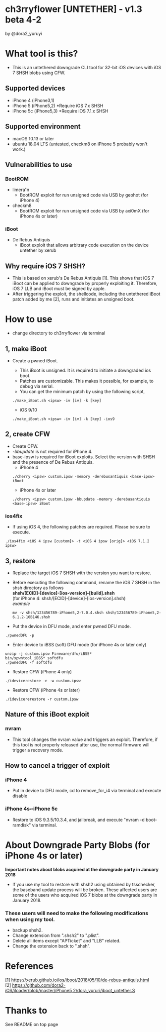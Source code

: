 # ch3rryflower [UNTETHER] - v1.3 beta 4-2  
by @dora2_yuruyi  

# What tool is this?
- This is an untethered downgrade CLI tool for 32-bit iOS devices with iOS 7 SHSH blobs using CFW.  

## Supported devices
- iPhone 4 (iPhone3,1)  
- iPhone 5 (iPhone5,2)  *Require iOS 7.x SHSH  
- iPhone 5c (iPhone5,3) *Require iOS 7.1.x SHSH  

## Supported environment
- macOS 10.13 or later  
- ubuntu 18.04 LTS (untested, checkm8 on iPhone 5 probably won't work.)  

## Vulnerabilities to use
### BootROM
- limera1n
    - BootROM exploit for run unsigned code via USB by geohot (for iPhone 4)  
- checkm8
    - BootROM exploit for run unsigned code via USB by axi0mX  (for iPhone 4s or later)  

### iBoot
- De Rebus Antiquis
    - iBoot exploit that allows arbitrary code execution on the device untether by xerub  

## Why require iOS 7 SHSH?
- This is based on xerub's De Rebus Antiquis [1]. This shows that iOS 7 iBoot can be applied to downgrade by properly exploiting it. Therefore, iOS 7 LLB and iBoot must be signed by apple.
- After triggering the exploit, the shellcode, including the untethered iBoot patch added by me [2], runs and initiates an unsigned boot.

# How to use
- change directory to ch3rryflower via terminal
## 1, make iBoot
- Create a pwned iBoot.
    - This iBoot is unsigned. It is required to initiate a downgraded ios boot.
    - Patches are customizable. This makes it possible, for example, to debug via serial.
    - You can get the minimum patch by using the following script,
    ```
    ./make_iBoot.sh <ipsw> -iv [iv] -k [key]
    ```
    
    - iOS 9/10
    ```
    ./make_iBoot.sh <ipsw> -iv [iv] -k [key] -ios9
    ```
    
## 2, create CFW
- Create CFW. 
- *-bbupdate* is not required for iPhone 4.
- base-ipsw is required for iBoot exploits. Select the version with SHSH and the presence of De Rebus Antiquis.
    - iPhone 4
    ```
    ./cherry <ipsw> custom.ipsw -memory -derebusantiquis <base-ipsw> iBoot
    ```
    - iPhone 4s or later
    ```
    ./cherry <ipsw> custom.ipsw -bbupdate -memory -derebusantiquis <base-ipsw> iBoot
    ```

### ios4fix
- If using iOS 4, the following patches are required. Please be sure to execute.
```
./ios4fix <iOS 4 ipsw [custom]> -t <iOS 4 ipsw [orig]> <iOS 7.1.2 ipsw>
```

## 3, restore
- Replace the target iOS 7 SHSH with the version you want to restore.  
- Before executing the following command, rename the iOS 7 SHSH in the shsh directory as follows  
**shsh/[ECID]-[device]-[ios-version]-[build].shsh**  
(for iPhone 4: shsh/[ECID]-[device]-[ios-version].shsh)  
*example*  
    ```
    mv -v shsh/123456789-iPhone5,2-7.0.4.shsh shsh/123456789-iPhone5,2-6.1.2-10B146.shsh
    ```

- Put the device in DFU mode, and enter pwned DFU mode.
```
./pwnedDFU -p
```
- Enter device to iBSS (soft) DFU mode (for iPhone 4s or later only)
```
unzip -j custom.ipsw Firmware/dfu/iBSS*
bin/xpwntool iBSS* softdfu
./pwnedDFU -f softdfu
```

- Restore CFW (iPhone 4 only)
```
./idevicerestore -e -w custom.ipsw
```

- Restore CFW (iPhone 4s or later)
```
./idevicererestore -r custom.ipsw
```

## Nature of this iBoot exploit
### nvram
- This tool changes the nvram value and triggers an exploit. Therefore, if this tool is not properly released after use, the normal firmware will trigger a recovery mode.  

## How to cancel a trigger of exploit
### iPhone 4
- Put in device to DFU mode, cd to remove_for_i4 via terminal and execute disable  

### iPhone 4s~iPhone 5c
- Restore to iOS 9.3.5/10.3.4, and jailbreak, and execute "nvram -d boot-ramdisk" via terminal.  

# About Downgrade Party Blobs (for iPhone 4s or later)
**Important notes about blobs acquired at the downgrade party in January 2018**

- If you use my tool to restore with shsh2 using obtained by tsschecker, the baseband update process will be broken. These affected users are some of the users who acquired iOS 7 blobs at the downgrade party in January 2018.

### These users will need to make the following modifications when using my tool.
- backup shsh2.
- Change extension from ".shsh2" to ".plist".
- Delete all items except "APTicket" and "LLB" related.
- Change the extension back to ".shsh".

# References
[1] https://xerub.github.io/ios/iboot/2018/05/10/de-rebus-antiquis.html  
[2] https://github.com/dora2-iOS/iloader/blob/master/iPhone5,2/dora_yururi/iboot_untether.S  

# Thanks to
See README on top page
